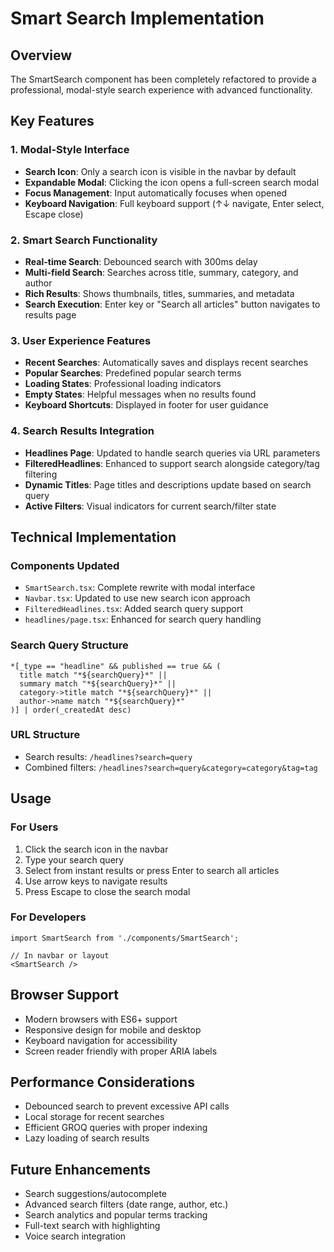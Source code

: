 # Smart Search Implementation

## Overview
The SmartSearch component has been completely refactored to provide a professional, modal-style search experience with advanced functionality.

## Key Features

### 1. Modal-Style Interface
- **Search Icon**: Only a search icon is visible in the navbar by default
- **Expandable Modal**: Clicking the icon opens a full-screen search modal
- **Focus Management**: Input automatically focuses when opened
- **Keyboard Navigation**: Full keyboard support (↑↓ navigate, Enter select, Escape close)

### 2. Smart Search Functionality
- **Real-time Search**: Debounced search with 300ms delay
- **Multi-field Search**: Searches across title, summary, category, and author
- **Rich Results**: Shows thumbnails, titles, summaries, and metadata
- **Search Execution**: Enter key or "Search all articles" button navigates to results page

### 3. User Experience Features
- **Recent Searches**: Automatically saves and displays recent searches
- **Popular Searches**: Predefined popular search terms
- **Loading States**: Professional loading indicators
- **Empty States**: Helpful messages when no results found
- **Keyboard Shortcuts**: Displayed in footer for user guidance

### 4. Search Results Integration
- **Headlines Page**: Updated to handle search queries via URL parameters
- **FilteredHeadlines**: Enhanced to support search alongside category/tag filtering
- **Dynamic Titles**: Page titles and descriptions update based on search query
- **Active Filters**: Visual indicators for current search/filter state

## Technical Implementation

### Components Updated
- `SmartSearch.tsx`: Complete rewrite with modal interface
- `Navbar.tsx`: Updated to use new search icon approach
- `FilteredHeadlines.tsx`: Added search query support
- `headlines/page.tsx`: Enhanced for search query handling

### Search Query Structure
```groq
*[_type == "headline" && published == true && (
  title match "*${searchQuery}*" ||
  summary match "*${searchQuery}*" ||
  category->title match "*${searchQuery}*" ||
  author->name match "*${searchQuery}*"
)] | order(_createdAt desc)
```

### URL Structure
- Search results: `/headlines?search=query`
- Combined filters: `/headlines?search=query&category=category&tag=tag`

## Usage

### For Users
1. Click the search icon in the navbar
2. Type your search query
3. Select from instant results or press Enter to search all articles
4. Use arrow keys to navigate results
5. Press Escape to close the search modal

### For Developers
```tsx
import SmartSearch from './components/SmartSearch';

// In navbar or layout
<SmartSearch />
```

## Browser Support
- Modern browsers with ES6+ support
- Responsive design for mobile and desktop
- Keyboard navigation for accessibility
- Screen reader friendly with proper ARIA labels

## Performance Considerations
- Debounced search to prevent excessive API calls
- Local storage for recent searches
- Efficient GROQ queries with proper indexing
- Lazy loading of search results

## Future Enhancements
- Search suggestions/autocomplete
- Advanced search filters (date range, author, etc.)
- Search analytics and popular terms tracking
- Full-text search with highlighting
- Voice search integration
